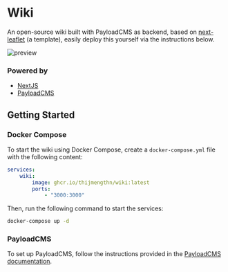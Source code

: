 
# Wiki

An open-source wiki built with PayloadCMS as backend, based on [next-leaflet](https://github.com/ThijmenGThN/next-leaflet) (a template), easily deploy this yourself via the instructions below.

![preview](https://i.imgur.com/9tsGgDn.png)

### Powered by

- [NextJS](https://nextjs.org)
- [PayloadCMS](https://payloadcms.com)

## Getting Started

### Docker Compose

To start the wiki using Docker Compose, create a `docker-compose.yml` file with the following content:

```yaml
services:
    wiki:
        image: ghcr.io/thijmengthn/wiki:latest
        ports:
            - "3000:3000"
```

Then, run the following command to start the services:

```sh
docker-compose up -d
```

### PayloadCMS

To set up PayloadCMS, follow the instructions provided in the [PayloadCMS documentation](https://payloadcms.com/docs/getting-started/installation).

